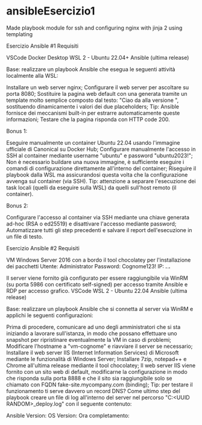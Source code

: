 # ansibleEsercizio1
Made playbook module for ssh and configuring nginx with jinja 2 using templating

Esercizio Ansible #1
Requisiti

VSCode
Docker Desktop
WSL 2 - Ubuntu 22.04+
Ansible (ultima release)


Base: realizzare un playbook Ansible che esegua le seguenti attività localmente alla WSL:

Installare un web server nginx;
Configurare il web server per ascoltare su porta 8080;
Sostituire la pagina web default con una generata tramite un template molto semplice composto dal testo: "Ciao da <NOME OS> alla versione <VERSIONE OS>", sostituendo dinamicamente i valori dei due placeholders;
Tip: Ansible fornisce dei meccanismi built-in per estrarre automaticamente queste informazioni;
Testare che la pagina risponda con HTTP code 200.


Bonus 1:

Eseguire manualmente un container Ubuntu 22.04 usando l'immagine ufficiale di Canonical su Docker Hub;
Configurare manualmente l'accesso in SSH al container mediante username "ubuntu" e password "ubuntu2023!";
Non è necessario buildare una nuova immagine, è sufficiente eseguire i comandi di configurazione direttamente all'interno del container;
Riseguire il playbook dalla WSL ma assicurandosi questa volta che la configurazione avvenga sul container (via SSH).
Tip: attenzione a separare l'esecuzione dei task locali (quelli da eseguire sulla WSL) da quelli sull'host remoto (il container).


Bonus 2:

Configurare l'accesso al container via SSH mediante una chiave generata ad-hoc (RSA o ed25519) e disattivare l'accesso mediante password;
Automatizzare tutti gli step precedenti e salvare il report dell'esecuzione in un file di testo.


Esercizio Ansible #2
Requisiti

VM Windows Server 2016 con a bordo il tool chocolatey per l'installazione dei pacchetti
Utente: Administrator
Password: Cognome123!
IP: _____._____._____._____

Il server viene fornito già configurato per essere raggiungibile via WinRM (su porta 5986 con certificato self-signed) per accesso tramite Ansible e RDP per accesso grafico.
VSCode
WSL 2 - Ubuntu 22.04
Ansible (ultima release)


Base: realizzare un playbook Ansible che si connetta al server via WinRM e applichi le seguenti configurazioni:

Prima di procedere, comunicare ad uno degli amministratori che si sta iniziando a lavorare sull'istanza, in modo che possano effettuare uno snapshot per ripristinare eventualmente la VM in caso di problemi;
Modificare l'hostname a "vm-cognome" e riavviare il server se necessario;
Installare il web server IIS (Internet Information Services) di Microsoft mediante le funzionalità di Windows Server;
Installare 7zip, notepad++ e Chrome all'ultima release mediante il tool chocolatey;
Il web server IIS viene fornito con un sito web di default, modificarne la configurazione in modo che risponda sulla porta 8888 e che il sito sia raggiungibile solo se chiamato con FQDN fake-site.mycompany.com (binding);
Tip: per testare il funzionamento ti serve davvero un record DNS?
Come ultimo step del playbook creare un file di log all'interno del server nel percorso "C:\<UUID RANDOM>_deploy.log" con il seguente contenuto:

Ansible Version: <VERSIONE DI ANSIBLE>
OS Version: <VERSIONE OS>
Ora completamento: <DATA-ORA ATTUALE>
